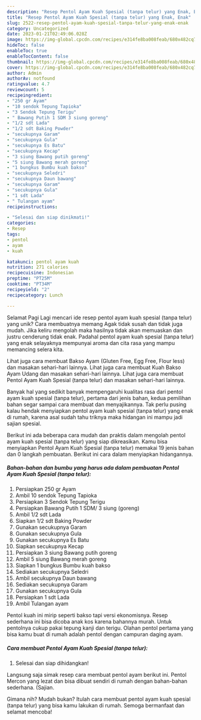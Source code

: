 ```yaml
---
description: "Resep Pentol Ayam Kuah Spesial (tanpa telur) yang Enak, Enak"
title: "Resep Pentol Ayam Kuah Spesial (tanpa telur) yang Enak, Enak"
slug: 2522-resep-pentol-ayam-kuah-spesial-tanpa-telur-yang-enak-enak
category: Uncategorized
date: 2023-01-21T02:49:06.028Z
image: https://img-global.cpcdn.com/recipes/e314fe8ba008feab/680x482cq70/pentol-ayam-kuah-spesial-tanpa-telur-foto-resep-utama.jpg
hideToc: false
enableToc: true
enableTocContent: false
thumbnail: https://img-global.cpcdn.com/recipes/e314fe8ba008feab/680x482cq70/pentol-ayam-kuah-spesial-tanpa-telur-foto-resep-utama.jpg
cover: https://img-global.cpcdn.com/recipes/e314fe8ba008feab/680x482cq70/pentol-ayam-kuah-spesial-tanpa-telur-foto-resep-utama.jpg
author: Admin
authorAv: notfound
ratingvalue: 4.7
reviewcount: 5
recipeingredient:
- "250 gr Ayam"
- "10 sendok Tepung Tapioka"
- "3 Sendok Tepung Terigu"
- " Bawang Putih 1 SDM 3 siung goreng"
- "1/2 sdt Lada"
- "1/2 sdt Baking Powder"
- "secukupnya Garam"
- "secukupnya Gula"
- "secukupnya Es Batu"
- "secukupnya Kecap"
- "3 siung Bawang putih goreng"
- "5 siung Bawang merah goreng"
- "1 bungkus Bumbu kuah bakso"
- "secukupnya Seledri"
- "secukupnya Daun bawang"
- "secukupnya Garam"
- "secukupnya Gula"
- "1 sdt Lada"
- " Tulangan ayam"
recipeinstructions:

- "Selesai dan siap dinikmati!"
categories:
- Resep
tags:
- pentol
- ayam
- kuah

katakunci: pentol ayam kuah 
nutrition: 271 calories
recipecuisine: Indonesian
preptime: "PT25M"
cooktime: "PT34M"
recipeyield: "2"
recipecategory: Lunch

---
```



Selamat Pagi Lagi mencari ide resep pentol ayam kuah spesial (tanpa telur) yang unik? Cara membuatnya memang Agak tidak susah dan tidak juga mudah. Jika keliru mengolah maka hasilnya tidak akan memuaskan dan justru cenderung tidak enak. Padahal pentol ayam kuah spesial (tanpa telur) yang enak selayaknya mempunyai aroma dan cita rasa yang mampu memancing selera kita.


Lihat juga cara membuat Bakso Ayam (Gluten Free, Egg Free, Flour less) dan masakan sehari-hari lainnya. Lihat juga cara membuat Kuah Bakso Ayam Udang dan masakan sehari-hari lainnya. Lihat juga cara membuat Pentol Ayam Kuah Spesial (tanpa telur) dan masakan sehari-hari lainnya.

Banyak hal yang sedikit banyak mempengaruhi kualitas rasa dari pentol ayam kuah spesial (tanpa telur), pertama dari jenis bahan, kedua pemilihan bahan segar sampai cara membuat dan menyajikannya. Tak perlu pusing kalau hendak menyiapkan pentol ayam kuah spesial (tanpa telur) yang enak di rumah, karena asal sudah tahu triknya maka hidangan ini mampu jadi sajian spesial.


Berikut ini ada beberapa cara mudah dan praktis dalam mengolah pentol ayam kuah spesial (tanpa telur) yang siap dikreasikan. Kamu bisa menyiapkan Pentol Ayam Kuah Spesial (tanpa telur) memakai 19 jenis bahan dan 0 langkah pembuatan. Berikut ini cara dalam menyiapkan hidangannya.

<!--inarticleads1-->

##### Bahan-bahan dan bumbu yang harus ada dalam pembuatan Pentol Ayam Kuah Spesial (tanpa telur):

1. Persiapkan 250 gr Ayam
1. Ambil 10 sendok Tepung Tapioka
1. Persiapkan 3 Sendok Tepung Terigu
1. Persiapkan  Bawang Putih 1 SDM/ 3 siung (goreng)
1. Ambil 1/2 sdt Lada
1. Siapkan 1/2 sdt Baking Powder
1. Gunakan secukupnya Garam
1. Gunakan secukupnya Gula
1. Gunakan secukupnya Es Batu
1. Siapkan secukupnya Kecap
1. Persiapkan 3 siung Bawang putih goreng
1. Ambil 5 siung Bawang merah goreng
1. Siapkan 1 bungkus Bumbu kuah bakso
1. Sediakan secukupnya Seledri
1. Ambil secukupnya Daun bawang
1. Sediakan secukupnya Garam
1. Gunakan secukupnya Gula
1. Persiapkan 1 sdt Lada
1. Ambil  Tulangan ayam


Pentol kuah ini mirip seperti bakso tapi versi ekonomisnya. Resep sederhana ini bisa dicoba anak kos karena bahannya murah. Untuk pentolnya cukup pakai tepung kanji dan terigu. Olahan pentol pertama yang bisa kamu buat di rumah adalah pentol dengan campuran daging ayam. 

<!--inarticleads2-->

##### Cara membuat Pentol Ayam Kuah Spesial (tanpa telur):


1. Selesai dan siap dihidangkan!

Langsung saja simak resep cara membuat pentol ayam berikut ini. Pentol Mercon yang lezat dan bisa dibuat sendiri di rumah dengan bahan-bahan sederhana. (Sajian. 

Gimana nih? Mudah bukan? Itulah cara membuat pentol ayam kuah spesial (tanpa telur) yang bisa kamu lakukan di rumah. Semoga bermanfaat dan selamat mencoba!
